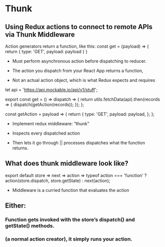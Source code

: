 # Thunk
## Using Redux actions to connect to remote APIs via Thunk Middleware

Action generators return a function, like this:
const get = (payload) => {
  return {
    type: 'GET',
    payload: payload
  }
}
- Must perform asynchronous action before dispatching to reducer.

- The action you dispatch from your React App returns a function,

- Not an actual action object, which is what Redux expects and requires

let api = 'https://api.mockable.io/api/v1/stuff';

export const get = () => dispatch => {
  return utils.fetchData(api).then(records => {
    dispatch(getAction(records));
  });
};

const getAction = payload => {
  return {
    type: 'GET',
    payload: payload,
  };
};

- Implement redux middleware: “thunk”

- Inspects every dispatched action

- Then lets it go through || processes dispatches what the function returns.

## What does thunk middleware look like?

export default store => next => action =>
  typeof action === 'function'
    ? action(store.dispatch, store.getState)
    : next(action);
- Middleware is a curried function that evaluates the action
## Either:
### Function gets invoked with the store’s dispatch() and getState() methods.
### (a normal action creator), it simply runs your action.
